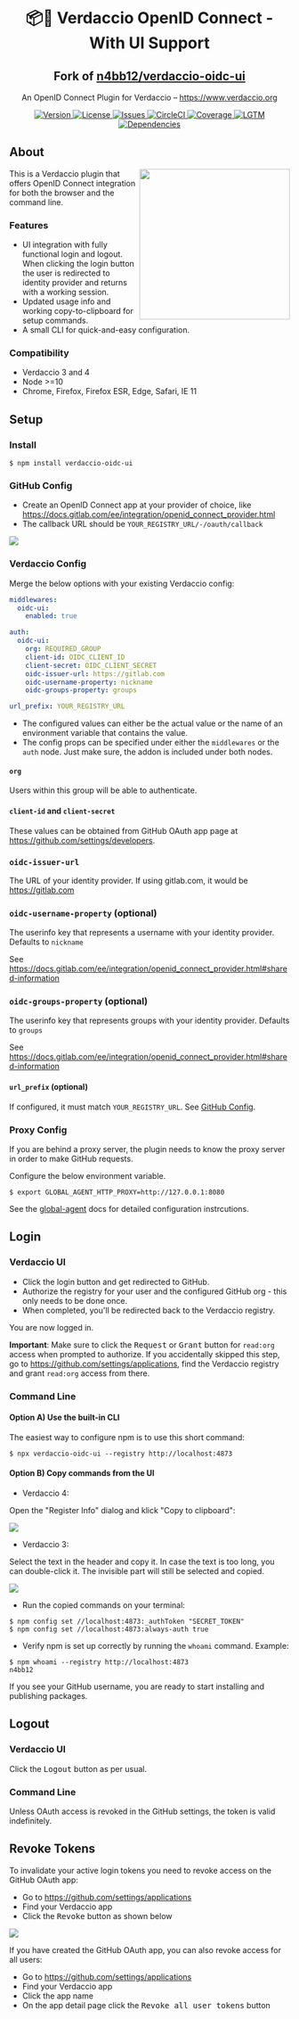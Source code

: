 <h1 align="center">
  📦🔐 Verdaccio OpenID Connect - With UI Support
</h1>

<h2 align="center">
  Fork of <a href="https://github.com/n4bb12/verdaccio-oidc-ui">n4bb12/verdaccio-oidc-ui</a>
</h2>

<p align="center">
  An OpenID Connect Plugin for Verdaccio – <a href="https://www.verdaccio.org">https://www.verdaccio.org</a>
</p>

<p align="center">
  <a href="https://www.npmjs.com/package/verdaccio-oidc-ui">
    <img alt="Version" src="https://flat.badgen.net/npm/v/verdaccio-oidc-ui?icon=npm">
  </a>
  <a href="https://raw.githubusercontent.com/TuneZilla-Development/verdaccio-oidc-ui/master/LICENSE">
    <img alt="License" src="https://flat.badgen.net/github/license/TuneZilla-Development/verdaccio-oidc-ui?icon=github">
  </a>
  <a href="https://github.com/TuneZilla-Development/verdaccio-oidc-ui/issues/new/choose">
    <img alt="Issues" src="https://flat.badgen.net/badge/github/create issue/pink?icon=github">
  </a>
  <a href="https://circleci.com/gh/n4bb12/workflows/verdaccio-oidc-ui">
    <img alt="CircleCI" src="https://flat.badgen.net/circleci/github/TuneZilla-Development/verdaccio-oidc-ui/master?icon=circleci">
  </a>
  <a href="https://codecov.io/github/TuneZilla-Development/verdaccio-oidc-ui">
    <img alt="Coverage" src="https://flat.badgen.net/codecov/c/github/TuneZilla-Development/verdaccio-oidc-ui?icon=codecov">
  </a>
  <a href="https://lgtm.com/projects/g/TuneZilla-Development/verdaccio-oidc-ui/alerts">
    <img alt="LGTM" src="https://flat.badgen.net/lgtm/alerts/g/TuneZilla-Development/verdaccio-oidc-ui?icon=lgtm">
  </a>
  <a href="https://david-dm.org/TuneZilla-Development/verdaccio-oidc-ui">
    <img alt="Dependencies" src="https://flat.badgen.net/david/dep/TuneZilla-Development/verdaccio-oidc-ui?icon=npm">
  </a>
</p>

## About

<img src="screenshots/authorize.png" align="right" width="270"/>

This is a Verdaccio plugin that offers OpenID Connect integration for both the browser and the command line.

### Features

- UI integration with fully functional login and logout. When clicking the login button the user is redirected to identity provider and returns with a working session.
- Updated usage info and working copy-to-clipboard for setup commands.
- A small CLI for quick-and-easy configuration.

### Compatibility

- Verdaccio 3 and 4
- Node >=10
- Chrome, Firefox, Firefox ESR, Edge, Safari, IE 11

## Setup

### Install

```
$ npm install verdaccio-oidc-ui
```

### GitHub Config

- Create an OpenID Connect app at your provider of choice, like https://docs.gitlab.com/ee/integration/openid_connect_provider.html
- The callback URL should be `YOUR_REGISTRY_URL/-/oauth/callback`

![](screenshots/github-app.png)

### Verdaccio Config

Merge the below options with your existing Verdaccio config:

```yml
middlewares:
  oidc-ui:
    enabled: true

auth:
  oidc-ui:
    org: REQUIRED_GROUP
    client-id: OIDC_CLIENT_ID
    client-secret: OIDC_CLIENT_SECRET
    oidc-issuer-url: https://gitlab.com
    oidc-username-property: nickname
    oidc-groups-property: groups

url_prefix: YOUR_REGISTRY_URL
```

- The configured values can either be the actual value or the name of an environment variable that contains the value.
- The config props can be specified under either the `middlewares` or the `auth` node. Just make sure, the addon is included under both nodes.

#### `org`

Users within this group will be able to authenticate.

#### `client-id` and `client-secret`

These values can be obtained from GitHub OAuth app page at https://github.com/settings/developers.

### `oidc-issuer-url`

The URL of your identity provider. If using gitlab.com, it would be https://gitlab.com

### `oidc-username-property` (optional)

The userinfo key that represents a username with your identity provider. Defaults to `nickname`

See https://docs.gitlab.com/ee/integration/openid_connect_provider.html#shared-information

### `oidc-groups-property` (optional)

The userinfo key that represents groups with your identity provider. Defaults to `groups`

See https://docs.gitlab.com/ee/integration/openid_connect_provider.html#shared-information

#### `url_prefix` (optional)

If configured, it must match `YOUR_REGISTRY_URL`. See [GitHub Config](#GitHub-Config).


### Proxy Config

If you are behind a proxy server, the plugin needs to know the proxy server in order to make GitHub requests.

Configure the below environment variable.

```
$ export GLOBAL_AGENT_HTTP_PROXY=http://127.0.0.1:8080
```

See the [global-agent](https://github.com/gajus/global-agent#environment-variables) docs for detailed configuration instrcutions.

## Login

### Verdaccio UI

- Click the login button and get redirected to GitHub.
- Authorize the registry for your user and the configured GitHub org - this only needs to be done once.
- When completed, you'll be redirected back to the Verdaccio registry.

You are now logged in.

**Important**: Make sure to click the <kbd>Request</kbd> or <kbd>Grant</kbd> button for `read:org` access when prompted to authorize.
If you accidentally skipped this step, go to https://github.com/settings/applications, find the Verdaccio registry and grant `read:org` access from there.

### Command Line

#### Option A) Use the built-in CLI

The easiest way to configure npm is to use this short command:

```
$ npx verdaccio-oidc-ui --registry http://localhost:4873
```

#### Option B) Copy commands from the UI

- Verdaccio 4:

Open the "Register Info" dialog and klick "Copy to clipboard":

![](screenshots/register-info.png)

- Verdaccio 3:

Select the text in the header and copy it. In case the text is too long, you can double-click it. The invisible part will still be selected and copied.

![](screenshots/header.png)

- Run the copied commands on your terminal:

```
$ npm config set //localhost:4873:_authToken "SECRET_TOKEN"
$ npm config set //localhost:4873:always-auth true
```

- Verify npm is set up correctly by running the `whoami` command. Example:

```
$ npm whoami --registry http://localhost:4873
n4bb12
```

If you see your GitHub username, you are ready to start installing and publishing packages.

## Logout

### Verdaccio UI

Click the <kbd>Logout</kbd> button as per usual.

### Command Line

Unless OAuth access is revoked in the GitHub settings, the token is valid indefinitely.

## Revoke Tokens

To invalidate your active login tokens you need to revoke access on the GitHub OAuth app:

- Go to https://github.com/settings/applications
- Find your Verdaccio app
- Click the <kbd>Revoke</kbd> button as shown below

![](screenshots/revoke.png)

If you have created the GitHub OAuth app, you can also revoke access for all users:

- Go to https://github.com/settings/applications
- Find your Verdaccio app
- Click the app name
- On the app detail page click the <kbd>Revoke all user tokens</kbd> button

